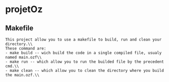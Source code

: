 # projetOz

## Makefile
    This project allow you to use a makefile to build, run and clean your directory.\\
    These command are:
    - make build -- wich build the code in a single compiled file, usualy named main.ozf\\
    - make run -- which allow you to run the builded file by the precedent cmd.\\
    - make clean -- which allow you to clean the directory where you build the main.ozf.\\


